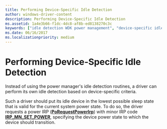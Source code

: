 ```yaml
---
title: Performing Device-Specific Idle Detection
author: windows-driver-content
description: Performing Device-Specific Idle Detection
ms.assetid: 1a4e3b66-f1dc-4dc8-af8b-ed8138270c3c
keywords: ["idle detection WDK power management", "device-specific idle detection WDK power management"]
ms.date: 06/16/2017
ms.localizationpriority: medium
---
```


# Performing Device-Specific Idle Detection





Instead of using the power manager's idle detection routines, a driver can perform its own idle detection based on device-specific criteria.

Such a driver should put its idle device in the lowest possible sleep state that is valid for the current system power state. To do so, the driver requests a power IRP ([**PoRequestPowerIrp**](https://msdn.microsoft.com/library/windows/hardware/ff559734)) with minor IRP code [**IRP\_MN\_SET\_POWER**](https://msdn.microsoft.com/library/windows/hardware/ff551744), specifying the device power state to which the device should transition.

 

 




